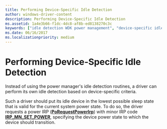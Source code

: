 ```yaml
---
title: Performing Device-Specific Idle Detection
author: windows-driver-content
description: Performing Device-Specific Idle Detection
ms.assetid: 1a4e3b66-f1dc-4dc8-af8b-ed8138270c3c
keywords: ["idle detection WDK power management", "device-specific idle detection WDK power management"]
ms.date: 06/16/2017
ms.localizationpriority: medium
---
```


# Performing Device-Specific Idle Detection





Instead of using the power manager's idle detection routines, a driver can perform its own idle detection based on device-specific criteria.

Such a driver should put its idle device in the lowest possible sleep state that is valid for the current system power state. To do so, the driver requests a power IRP ([**PoRequestPowerIrp**](https://msdn.microsoft.com/library/windows/hardware/ff559734)) with minor IRP code [**IRP\_MN\_SET\_POWER**](https://msdn.microsoft.com/library/windows/hardware/ff551744), specifying the device power state to which the device should transition.

 

 




